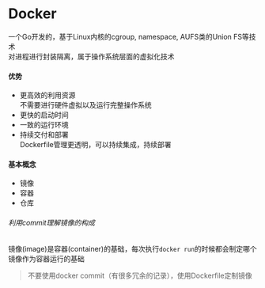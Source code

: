 # Docker
一个Go开发的，基于Linux内核的cgroup, namespace, AUFS类的Union FS等技术  
对进程进行封装隔离，属于操作系统层面的虚拟化技术  

#### 优势
- 更高效的利用资源   
  不需要进行硬件虚拟以及运行完整操作系统  
- 更快的启动时间  
- 一致的运行环境  
- 持续交付和部署  
  Dockerfile管理更透明，可以持续集成，持续部署  

#### 基本概念
- 镜像  
- 容器  
- 仓库  

###### 利用commit理解镜像的构成  
镜像(image)是容器(container)的基础，每次执行`docker run`的时候都会制定哪个镜像作为容器运行的基础  

> 不要使用docker commit（有很多冗余的记录），使用Dockerfile定制镜像  
